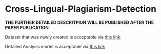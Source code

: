 # Cross-Lingual-Plagiarism-Detection

**THE FURTHER DETAILED DESCRITPION WILL BE PUBLISHED AFTER THE PAPER PUBLICATION**



Dataset that was newly created is acceptable via [this link](https://drive.google.com/drive/folders/1jnAehDCQM_u1P3wKpRMozpbpiu0xbP5E?usp=sharing).

Detailed Analysis model is acceptable via [this link](https://drive.google.com/file/d/1YBqRJeWo85U5wMN3YxGcmpMupZj1OJCz/view?usp=sharing)
